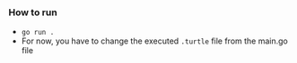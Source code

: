 ### How to run
- `go run .`
- For now, you have to change the executed `.turtle` file from the main.go file
